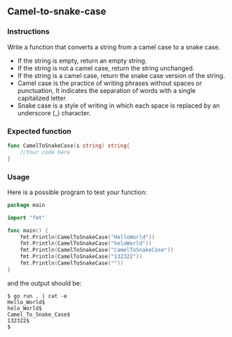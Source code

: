 ## Camel-to-snake-case 

### Instructions

Write a function that converts a string from a camel case to a snake case.
- If the string is empty, return an empty string.
- If the string is not a camel case, return the string unchanged.
- If the string is a camel case, return the snake case version of the string.
- Camel case is the practice of writing phrases without spaces or punctuation, It indicates the separation of words with a single capitalized letter
- Snake case is a style of writing in which each space is replaced by an underscore (_) character.

### Expected function 
```go
func CamelToSnakeCase(s string) string{
    //Your code here
}
```

### Usage 

Here is a possible program to test your function:

```go
package main

import "fmt"

func main() {
    fmt.Println(CamelToSnakeCase("HelloWorld")) 
    fmt.Println(CamelToSnakeCase("heloWorld"))
    fmt.Println(CamelToSnakeCase("CamelToSnakeCase"))
    fmt.Println(CamelToSnakeCase("132322"))
    fmt.Println(CamelToSnakeCase(""))
}
```

and the output should be:

```console
$ go run . | cat -e
Hello_World$
helo_World$
Camel_To_Snake_Case$
132322$
$
```

